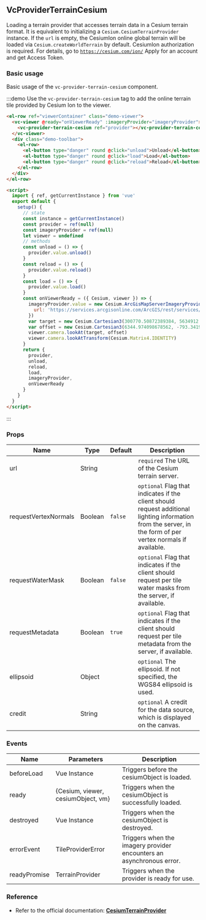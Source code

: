 ## VcProviderTerrainCesium

Loading a terrain provider that accesses terrain data in a Cesium terrain format. It is equivalent to initializing a `Cesium.CesiumTerrainProvider` instance. If the `url` is empty, the CesiumIon online global terrain will be loaded via `Cesium.createWorldTerrain` by default. CesiumIon authorization is required. For details, go to [`https://cesium.com/ion/`](https://cesium.com/ion/) Apply for an account and get Access Token.

### Basic usage

Basic usage of the `vc-provider-terrain-cesium` component.

:::demo Use the `vc-provider-terrain-cesium` tag to add the online terrain tile provided by Cesium Ion to the viewer.

```html
<el-row ref="viewerContainer" class="demo-viewer">
  <vc-viewer @ready="onViewerReady" :imageryProvider="imageryProvider">
    <vc-provider-terrain-cesium ref="provider"></vc-provider-terrain-cesium>
  </vc-viewer>
  <div class="demo-toolbar">
    <el-row>
      <el-button type="danger" round @click="unload">Unload</el-button>
      <el-button type="danger" round @click="load">Load</el-button>
      <el-button type="danger" round @click="reload">Reload</el-button>
    </el-row>
  </div>
</el-row>

<script>
  import { ref, getCurrentInstance } from 'vue'
  export default {
    setup() {
      // state
      const instance = getCurrentInstance()
      const provider = ref(null)
      const imageryProvider = ref(null)
      let viewer = undefined
      // methods
      const unload = () => {
        provider.value.unload()
      }
      const reload = () => {
        provider.value.reload()
      }
      const load = () => {
        provider.value.load()
      }
      const onViewerReady = ({ Cesium, viewer }) => {
        imageryProvider.value = new Cesium.ArcGisMapServerImageryProvider({
          url: 'https://services.arcgisonline.com/ArcGIS/rest/services/World_Imagery/MapServer'
        })
        var target = new Cesium.Cartesian3(300770.50872389384, 5634912.131394585, 2978152.2865545116)
        var offset = new Cesium.Cartesian3(6344.974098678562, -793.3419798081741, 2499.9508860763162)
        viewer.camera.lookAt(target, offset)
        viewer.camera.lookAtTransform(Cesium.Matrix4.IDENTITY)
      }
      return {
        provider,
        unload,
        reload,
        load,
        imageryProvider,
        onViewerReady
      }
    }
  }
</script>
```

:::

### Props

<!-- prettier-ignore -->
| Name | Type | Default | Description |
| ---- | ---- | ------- | ----------- |
| url | String | | `required` The URL of the Cesium terrain server. |
| requestVertexNormals | Boolean | `false` | `optional` Flag that indicates if the client should request additional lighting information from the server, in the form of per vertex normals if available.|
| requestWaterMask | Boolean | `false` | `optional` Flag that indicates if the client should request per tile water masks from the server, if available.|
| requestMetadata | Boolean | `true` | `optional` Flag that indicates if the client should request per tile metadata from the server, if available.|
| ellipsoid | Object | | `optional` The ellipsoid. If not specified, the WGS84 ellipsoid is used.|
| credit | String | | `optional` A credit for the data source, which is displayed on the canvas.|

### Events

| Name         | Parameters                         | Description                                                          |
| ------------ | ---------------------------------- | -------------------------------------------------------------------- |
| beforeLoad   | Vue Instance                       | Triggers before the cesiumObject is loaded.                          |
| ready        | {Cesium, viewer, cesiumObject, vm} | Triggers when the cesiumObject is successfully loaded.               |
| destroyed    | Vue Instance                       | Triggers when the cesiumObject is destroyed.                         |
| errorEvent   | TileProviderError                  | Triggers when the imagery provider encounters an asynchronous error. |
| readyPromise | TerrainProvider                    | Triggers when the provider is ready for use.                         |

### Reference

- Refer to the official documentation: **[CesiumTerrainProvider](https://cesium.com/docs/cesiumjs-ref-doc/CesiumTerrainProvider.html)**
